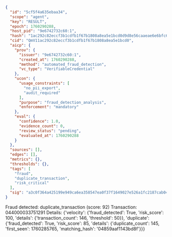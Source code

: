 ```json
{
  "id": "5cf5f4a635ebaa34",
  "scope": "agent",
  "key": "RESULT",
  "epoch": 1760290288,
  "host_pid": "9e6742732c60:1",
  "hash": "1ac292c82eccf3b1cdfb1f67b1808a8ea5e1bcd0d9d8e56caaeae6e6bfc6025c",
  "cid": "QmV11ac292c82eccf3b1cdfb1f67b1808a8ea5e1bcd0",
  "aicp": {
    "prov": {
      "issuer": "9e6742732c60:1",
      "created_at": 1760290288,
      "method": "automated_fraud_detection",
      "vc_type": "VerifiableCredential"
    },
    "ucon": {
      "usage_constraints": [
        "no_pii_export",
        "audit_required"
      ],
      "purpose": "fraud_detection_analysis",
      "enforcement": "mandatory"
    },
    "eval": {
      "confidence": 1.0,
      "evidence_count": 0,
      "review_status": "pending",
      "evaluated_at": 1760290288
    }
  },
  "sources": [],
  "edges": [],
  "metrics": {},
  "thresholds": {},
  "tags": [
    "fraud",
    "duplicate_transaction",
    "risk_critical"
  ],
  "sig": "a3c0f364a425199e949ca6ea358547ea0f37f1649027e526a1fc2187cab045a6"
}
```

Fraud detected: duplicate_transaction (score: 92)
Transaction: 044000033751291
Details: {'velocity': {'fraud_detected': True, 'risk_score': 100, 'details': {'transaction_count': 146, 'threshold': 50}}, 'duplicate': {'fraud_detected': True, 'risk_score': 85, 'details': {'duplicate_count': 145, 'first_seen': 1760285765, 'matching_hash': '04859aaf1143bd8f'}}}